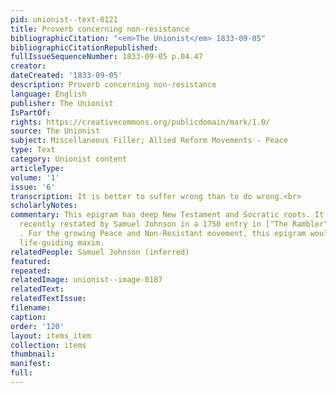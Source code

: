 ```yaml
---
pid: unionist--text-0121
title: Proverb concerning non-resistance
bibliographicCitation: "<em>The Unionist</em> 1833-09-05"
bibliographicCitationRepublished: 
fullIssueSequenceNumber: 1833-09-05 p.04.47
creator: 
dateCreated: '1833-09-05'
description: Proverb concerning non-resistance
language: English
publisher: The Unionist
IsPartOf: 
rights: https://creativecommons.org/publicdomain/mark/1.0/
source: The Unionist
subject: Miscellaneous Filler; Allied Reform Movements - Peace
type: Text
category: Unionist content
articleType: 
volume: '1'
issue: '6'
transcription: It is better to suffer wrong than to do wrong.<br>
scholarlyNotes: 
commentary: This epigram has deep New Testament and Socratic roots. It had also been
  recently restated by Samuel Johnson in a 1750 entry in ["The Rambler"] (https://www.johnsonessays.com/the-rambler/suspicious-justly-suspected/)
  . For the growing Peace and Non-Resistant movement, this epigram would become a
  life-guiding maxim.
relatedPeople: Samuel Johnson (inferred)
featured: 
repeated: 
relatedImage: unionist--image-0187
relatedText: 
relatedTextIssue: 
filename: 
caption: 
order: '120'
layout: items_item
collection: items
thumbnail: 
manifest: 
full: 
---
```

